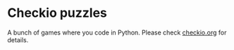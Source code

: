 # Checkio puzzles 

A bunch of games where you code in Python. Please check [checkio.org](https://checkio.org) for details.

